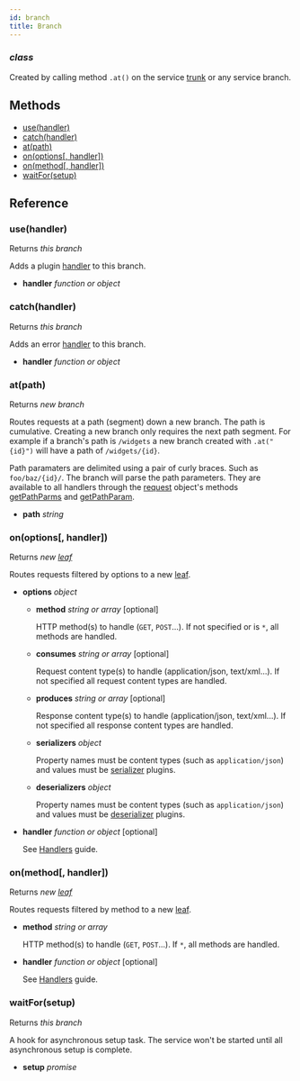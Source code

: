 ```yaml
---
id: branch
title: Branch
---
```


### *class*

Created by calling method `.at()` on the service [trunk](trunk.html) or any service branch.



Methods
-------

  - [use(handler)](#usehandler)
  - [catch(handler)](#catchhandler)
  - [at(path)](#atpath)
  - [on(options[, handler])](#onoptions-handler)
  - [on(method[, handler])](#onmethod-handler)
  - [waitFor(setup)](#waitforsetup)


Reference
---------

### use(handler)

Returns *this branch*

Adds a plugin [handler](handlers.html) to this branch.

  - **handler** *function or object* 


### catch(handler)

Returns *this branch*

Adds an error [handler](handlers.html) to this branch.

  - **handler** *function or object* 


### at(path)

Returns *new branch*

Routes requests at a path (segment) down a new branch. The path is cumulative.
Creating a new branch only requires the next path segment. For example if a branch's
path is `/widgets` a new branch created with `.at("{id}")` will have a path of `/widgets/{id}`.

Path paramaters are delimited using a pair of curly braces. Such as `foo/baz/{id}/`.
The branch will parse the path parameters. They are available to all handlers through the
[request](request.html) object's methods [getPathParms](request.html#getpathparams) and
[getPathParam](request.html#getpathparamname).


  - **path** *string* 


### on(options[, handler])

Returns *new [leaf](leaf.html)*

Routes requests filtered by options to a new [leaf](leaf.html).

  - **options** *object* 
    - **method** *string or array* [optional]
  
      HTTP method(s) to handle (`GET`, `POST`...). If not specified or is `*`, all methods are handled. 
  
    - **consumes** *string or array* [optional]
  
      Request content type(s) to handle (application/json, text/xml...). If not specified all request content types are handled. 
  
    - **produces** *string or array* [optional]
  
      Response content type(s) to handle (application/json, text/xml...). If not specified all response content types are handled. 
  
    - **serializers** *object* 
  
      Property names must be content types (such as `application/json`) and values must be [serializer](plugins.html#serializers-and-deserializers) plugins. 
  
    - **deserializers** *object* 
  
      Property names must be content types (such as `application/json`) and values must be [deserializer](plugins.html#serializers-and-deserializers) plugins. 
  

  - **handler** *function or object* [optional]

    See [Handlers](handlers.html) guide. 


### on(method[, handler])

Returns *new [leaf](leaf.html)*

Routes requests filtered by method to a new [leaf](leaf.html).

  - **method** *string or array* 

    HTTP method(s) to handle (`GET`, `POST`...). If `*`, all methods are handled.
 

  - **handler** *function or object* [optional]

    See [Handlers](handlers.html) guide. 


### waitFor(setup)

Returns *this branch*

A hook for asynchronous setup task. The service won't be started until all
asynchronous setup is complete.


  - **setup** *promise* 



